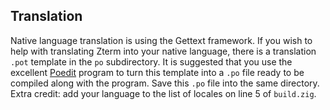 ## Translation
Native language translation is using the Gettext framework. If you wish to help
with translating Zterm into your native language, there is a translation `.pot`
template in the `po` subdirectory. It is suggested that you use the excellent
[Poedit](https://poedit.net/) program to turn this template into a `.po` file
ready to be compiled along with the program. Save this `.po` file into the same
directory. Extra credit: add your language to the list of locales on line 5 of
`build.zig`.
